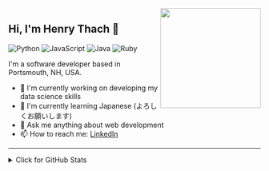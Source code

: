 <img src="https://media.giphy.com/media/YlTdOo06ACyici7YJ5/giphy.gif" align="right" width="200" />

## Hi, I'm Henry Thach 👋

![Python](https://img.shields.io/badge/python-3670A0?style=for-the-badge&logo=python&logoColor=ffdd54)
![JavaScript](https://img.shields.io/badge/javascript-%23323330.svg?style=for-the-badge&logo=javascript&logoColor=%23F7DF1E)
![Java](https://img.shields.io/badge/java-%23ED8B00.svg?style=for-the-badge&logo=java&logoColor=white)
![Ruby](https://img.shields.io/badge/ruby-%23CC342D.svg?style=for-the-badge&logo=ruby&logoColor=white)

I'm a software developer based in Portsmouth, NH, USA.

- 🔭 I'm currently working on developing my data science skills
- 🌱 I'm currently learning Japanese (よろしくお願いします)
- 💬 Ask me anything about web development
- 📫 How to reach me: [LinkedIn](https://www.linkedin.com/in/henry-thach/)

---

<details>
<summary>Click for GitHub Stats</summary>
<p align="center">
    <br>
    <img alt="GitHub Stats" src="https://github-readme-stats.vercel.app/api?username=henrythach&show_icons=true&hide=contribs">
    <br><br>
    <img alt="Top languages" src="https://github-readme-stats.vercel.app/api/top-langs/?username=henrythach">
</p>
</details>
